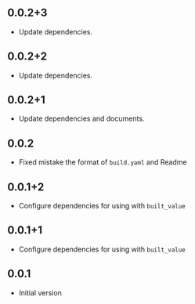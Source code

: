 ## 0.0.2+3

- Update dependencies.

## 0.0.2+2

- Update dependencies.

## 0.0.2+1

- Update dependencies and documents.

## 0.0.2

- Fixed mistake the format of `build.yaml` and Readme

## 0.0.1+2

- Configure dependencies for using with `built_value`

## 0.0.1+1

- Configure dependencies for using with `built_value`

## 0.0.1

- Initial version
